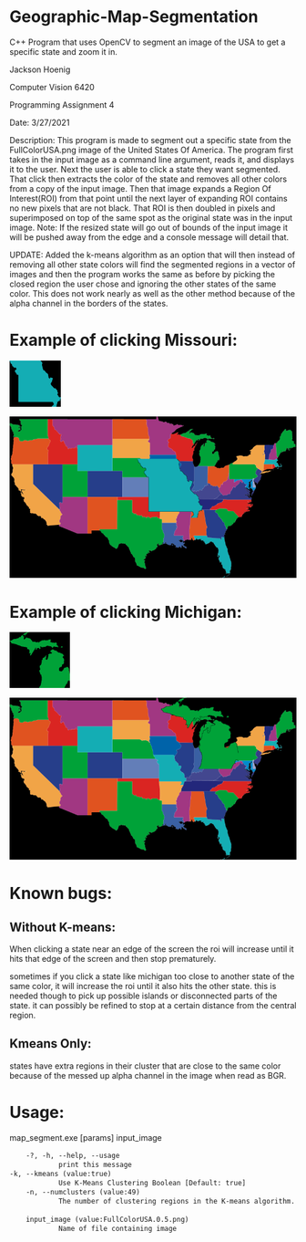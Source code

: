 # Geographic-Map-Segmentation
C++ Program that uses OpenCV to segment an image of the USA to get a specific state and zoom it in.

Jackson Hoenig

Computer Vision 6420

Programming Assignment 4

Date: 3/27/2021

Description: This program is made to segment out a specific state from the FullColorUSA.png image of the United States Of America.
	The program first takes in the input image as a command line argument, reads it, and displays it to the user.
	Next the user is able to click a state they want segmented. That click then extracts the color of the state and removes all
  other colors from a copy of the input image. Then that image expands a Region Of Interest(ROI) from that point until the next layer
  of expanding ROI contains no new pixels that are not black. That ROI is then doubled in pixels and superimposed on top of the same
  spot as the original state was in the input image. Note: If the resized state will go out of bounds of the input image it will be pushed away
  from the edge and a console message will detail that.
  
  UPDATE: Added the k-means algorithm as an option that will then instead of removing all other state colors will find the segmented regions
			in a vector of images and then the program works the same as before by picking the closed region the user chose and ignoring
			the other states of the same color. This does not work nearly as well as the other method because of the alpha channel in the
			borders of the states.
 
 # Example of clicking Missouri:
 
![Missouri ROI](https://github.com/Jax45/Geographic-Map-Segmentation/blob/master/Geographic%20Map%20Segmentation/MissouriROI.png?raw=true)

![Missouri Expanded](https://github.com/Jax45/Geographic-Map-Segmentation/blob/master/Geographic%20Map%20Segmentation/MissouriImgOut.png?raw=true)

# Example of clicking Michigan:

![Michigan ROI](https://github.com/Jax45/Geographic-Map-Segmentation/blob/master/Geographic%20Map%20Segmentation/MichiganROI.png?raw=true)

![Michigan Expanded](https://github.com/Jax45/Geographic-Map-Segmentation/blob/master/Geographic%20Map%20Segmentation/MichiganImgOut.png?raw=true)


# Known bugs:
## Without K-means:
When clicking a state near an edge of the screen the roi will increase until it hits that edge of the screen and then stop prematurely.

sometimes if you click a state like michigan too close to another state of the same color, it will increase the roi until it also hits the other state.
 this is needed though to pick up possible islands or disconnected parts of the state. it can possibly be refined to stop at a certain distance from the central region.

## Kmeans Only:
states have extra regions in their cluster that are close to the same color because of the messed up alpha channel in the image when read as BGR.
# Usage:

map_segment.exe [params] input_image

        -?, -h, --help, --usage
                print this message
	-k, --kmeans (value:true)
                Use K-Means Clustering Boolean [Default: true]
        -n, --numclusters (value:49)
                The number of clustering regions in the K-means algorithm.
		
        input_image (value:FullColorUSA.0.5.png)
                Name of file containing image
